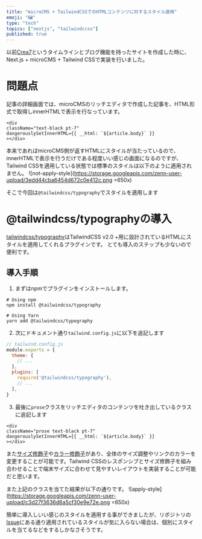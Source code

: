 ```yaml
---
title: "microCMS + TailwindCSSでのHTMLコンテンツに対するスタイル適用"
emoji: "🖼️"
type: "tech"
topics: ["nextjs", "tailwindccss"]
published: true
---
```

以前[Crea7](https://crea7dos3tos.com)というタイムラインとブログ機能を持ったサイトを作成した時に、Next.js + microCMS + Tailwind CSSで実装を行いました。
# 問題点
記事の詳細画面では、microCMSのリッチエディタで作成した記事を、HTML形式で取得しinnerHTMLで表示を行なっています。
```tsx
<div
className="text-black pt-7"
dangerouslySetInnerHTML={{ __html: `${article.body}` }}
></div>
```

本来であればmicroCMS側が返すHTMLにスタイルが当たっているので、innerHTMLで表示を行うだけである程度いい感じの画面になるのですが、Tailwind CSSを適用している状態では標準のスタイルは以下のように適用されません。
![not-apply-style](https://storage.googleapis.com/zenn-user-upload/3edd44cba6454d672c0e412c.png =650x)

そこで今回は`@tailwindcss/typography`でスタイルを適用します

# @tailwindcss/typographyの導入
[tailwindcss/typography](https://github.com/tailwindlabs/tailwindcss-typography)はTailwindCSS v2.0 +用に設計されているHTMLにスタイルを適用してくれるプラグインです。
とても導入のステップも少ないので便利です。

## 導入手順
1. まずはnpmでプラグインをインストールします。
```
# Using npm
npm install @tailwindcss/typography

# Using Yarn
yarn add @tailwindcss/typography
```
2. 次にドキュメント通り`tailwind.config.js`に以下を追記します
``` js
// tailwind.config.js
module.exports = {
  theme: {
    // ...
  },
  plugins: [
    require('@tailwindcss/typography'),
    // ...
  ],
}
```
3. 最後に`prose`クラスをリッチエディタのコンテンツを吐き出しているクラスに追記します
``` tsx
<div
className="prose text-black pt-7"
dangerouslySetInnerHTML={{ __html: `${article.body}` }}
></div>
```
また[サイズ修飾子](https://github.com/tailwindlabs/tailwindcss-typography#size-modifiers)や[カラー修飾子](https://github.com/tailwindlabs/tailwindcss-typography#color-modifiers)があり、全体のサイズ調整やリンクのカラーを変更することが可能です。Tailwind CSSのレスポンシブとサイズ修飾子を組み合わせることで端末サイズに合わせて見やすいレイアウトを実装することが可能だと思います。

また上記のクラスを当てた結果が以下の通りです。
![apply-style](https://storage.googleapis.com/zenn-user-upload/c3d27f3636d6a5cf30e9e72e.png =650x)


簡単に導入しいい感じのスタイルを適用する事ができましたが、リポジトリの[Issue](https://github.com/tailwindlabs/tailwindcss-typography/issues)にある通り適用されているスタイルが気に入らない場合は、個別にスタイルを当てるなどをするしかなさそうです。
